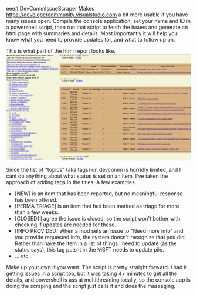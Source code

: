 eee# DevCommIssueScraper
Makes https://developercommunity.visualstudio.com a bit more usable if you have many issues open. Compile the console
application, set your name and ID in a powershell script, then run that script to fetch  the issues and generate an html page
with summaries and details. Most importantly it will help you know what you need to provide updates for, and what to follow up on. 

This is what part of the html report looks like. 
![ooh doo doo brown](https://github.com/StingyJack/DevCommIssueScraper/blob/master/doc/issue_list_example.png?raw=true)

Since the list of "topics" (aka tags) on devcomm is horridly limited, and I cant do anything about what status is set on an item, 
I've taken the approach of adding tags in the titles. A few examples 
- [NEW]  is an item that has been reported, but no meaningful response has been offered. 
- [PERMA TRIAGE] is an item that has been marked as triage for more than a few weeks. 
- [CLOSED] I agree the issue is closed, so the script won't bother with checking if updates are needed for these.
- [INFO PROVIDED] When a mod sets an issue to "Need more info" and you provide requested info, the system doesn't recognize that you did.
Rather than have the item in a list of things I need to update (as the status says), this tag puts it in the MSFT needs to update pile.
- ... etc

Make up your own if you want. The script is pretty straight forward. I had it getting issues in a script too, but it was taking 4+ 
minutes to get all the details, and powershell is ass at multithreading locally, so the console app is doing the scraping and the script
just calls it and does the massaging. 


